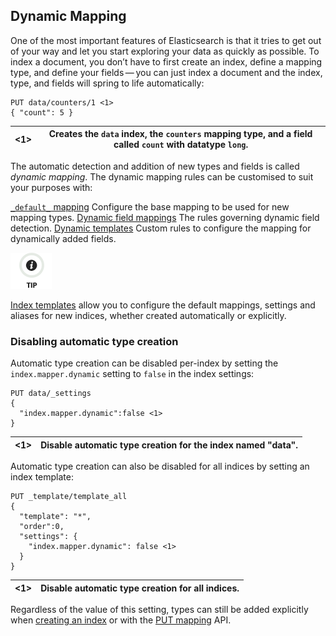 ## Dynamic Mapping

One of the most important features of Elasticsearch is that it tries to get out of your way and let you start exploring your data as quickly as possible. To index a document, you don’t have to first create an index, define a mapping type, and define your fields — you can just index a document and the index, type, and fields will spring to life automatically:
    
    
    PUT data/counters/1 <1>
    { "count": 5 }

<1>| Creates the `data` index, the `counters` mapping type, and a field called `count` with datatype `long`.     
---|---  
  
The automatic detection and addition of new types and fields is called _dynamic mapping_. The dynamic mapping rules can be customised to suit your purposes with:

[`_default_` mapping](default-mapping.html)
     Configure the base mapping to be used for new mapping types. 
[Dynamic field mappings](dynamic-field-mapping.html)
     The rules governing dynamic field detection. 
[Dynamic templates](dynamic-templates.html)
     Custom rules to configure the mapping for dynamically added fields. 

![Tip](images/icons/tip.png)

[Index templates](indices-templates.html) allow you to configure the default mappings, settings and aliases for new indices, whether created automatically or explicitly.

### Disabling automatic type creation

Automatic type creation can be disabled per-index by setting the `index.mapper.dynamic` setting to `false` in the index settings:
    
    
    PUT data/_settings
    {
      "index.mapper.dynamic":false <1>
    }

<1>| Disable automatic type creation for the index named "data".     
---|---  
  
Automatic type creation can also be disabled for all indices by setting an index template:
    
    
    PUT _template/template_all
    {
      "template": "*",
      "order":0,
      "settings": {
        "index.mapper.dynamic": false <1>
      }
    }

<1>| Disable automatic type creation for all indices.     
---|---  
  
Regardless of the value of this setting, types can still be added explicitly when [creating an index](indices-create-index.html) or with the [PUT mapping](indices-put-mapping.html) API.
